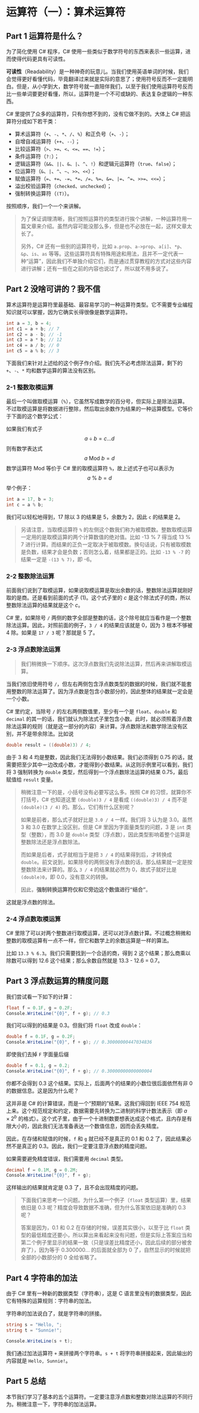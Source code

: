 # 运算符（一）：算术运算符

## Part 1 运算符是什么？

为了简化使用 C# 程序，C# 使用一些类似于数学符号的东西来表示一些运算，进而使得代码更具有可读性。

**可读性**（Readability）是一种神奇的玩意儿。当我们使用英语单词的时候，我们会觉得更好看懂代码，毕竟翻译过来就是实际的意思了；使用符号反而不一定能明白。但是，从小学到大，数学符号就一直陪伴我们，以至于我们使用运算符号反而比一些单词要更好看懂，所以，运算符是一个不可或缺的、表达复杂逻辑的一种东西。

C# 里提供了众多的运算符，只有你想不到的，没有它做不到的。大体上 C# 把运算符分成如下若干类：

* 算术运算符（`+`、`-`、`*`、`/`、`%`）和正负号（`+`、`-`）；
* 自增自减运算符（`++`、`--`）；
* 比较运算符（`>`、`>=`、`<`、`<=`、`==`、`!=`）；
* 条件运算符（`?:`）；
* 逻辑运算符（`&&`、`||`、`&`、`|`、`^`、`!`）和逻辑元运算符（`true`、`false`）；
* 位运算符（`&`、`|`、`^`、`~`、`>>`、`<<`）；
* 赋值运算符（`=`、`+=`、`-=`、`*=`、`/=`、`%=`、`&=`、`|=`、`^=`、`>>=`、`<<=`）；
* 溢出校验运算符（`checked`、`unchecked`）；
* 强制转换运算符（`(T)`）。

按照顺序，我们一个一个来讲解。

> 为了保证调理清晰，我们按照运算符的类型进行挨个讲解，一种运算符用一篇文章来介绍。虽然内容可能没那么多，但是也不必放在一起，这样文章太长了。
>
> 另外，C# 还有一些别的运算符号，比如 `a.prop`、`a->prop`、`a[i]`、`*p`、`&p`、`is`、`as` 等等。这些运算符具有特殊用途和用法，且并不一定代表一种“运算”，因此我们不单独介绍它们，而是通过贯穿教程的方式对这些内容进行讲解；还有一些在之前的内容也说过了，所以就不用多说了。

## Part 2 没啥可讲的？我不信

算术运算符是运算符里最基础、最容易学习的一种运算符类型。它不需要专业编程知识就可以掌握，因为它确实长得很像是数学运算符。

```csharp
int a = 3, b = 4;
int c1 = a + b; // 7
int c2 = a - b; // -1
int c3 = a * b; // 12
int c4 = a / b; // 0
int c5 = a % b; // 3
```

下面我们来针对上述给的这个例子作介绍。我们先不必考虑除法运算，剩下的 `+`、`-`、`*` 均和数学运算的算法没有区别。

### 2-1 整数取模运算

最后一个叫做取模运算（`%`），它虽然写成数学的百分号，但实际上是除法运算。不过取模运算是将数据进行整除，然后取出余数作为结果的一种运算模型。它等价于下面的这个数学公式：

如果我们有式子
$$
a \div b = c \text{...} d \tag{1}
$$
则有数学表达式
$$
a\ \text{Mod}\ b = d \tag{2}
$$
数学运算符 $\text{Mod}$ 等价于 C# 里的取模运算符 `%`，故上述式子也可以表示为
$$
a\ \%\ b = d \tag{3}
$$
举个例子：

```csharp
int a = 17, b = 3;
int c = a % b;
```

我们可以轻松地得到，17 除以 3 的结果是 5，余数为 2，因此 `c` 的结果是 2。

> 另请注意，当取模运算符 `%` 的左侧这个数我们称为被取模数。整数取模运算一定用的是取模运算的两个计算数值的绝对值。比如 -13 % 7 得当成 13 % 7 进行计算。而结果的正负一定取决于被取模数。换句话说，只有被取模数是负数，结果才会是负数；否则怎么着，结果都是正的。比如 `-13 % -7` 的结果一定是 `-(13 % 7)`，即 -6。

### 2-2 整数除法运算

前面我们说到了取模运算，如果说取模运算是取出余数的话，整数除法运算就刚好取的是商。还是看到前面的式子 (1)。这个式子里的 $c$ 是这个除法式子的商，所以整数除法运算的结果就是这个 $c$。

C# 里，如果除号 `/` 两侧的数字全部是整数的话，这个除号就应当看作是一个整数除法运算。因此，对照前面的例子，`3 / 4` 的结果应该就是 0，因为 3 根本不够被 4 除。如果是 `17 / 3` 呢？那就是 5 了。

### 2-3 浮点数除法运算

> 我们稍微换一下顺序。这次浮点数我们先说除法运算，然后再来讲解取模运算。

当我们依旧使用符号 `/`，但左右两侧包含浮点数类型的数据的时候，我们就不能套用整数的除法运算了。因为浮点数是包含小数部分的，因此整体的结果就一定会是一个小数。

C# 里约定，当除号 `/` 的左右两侧数值里，至少有一个是 `float`、`double` 和 `decimal` 的其一的话，我们就认为除法式子里包含小数。此时，就必须照着浮点数除法运算的规则（就是这一部分的内容）来计算。浮点数除法和数学除法没有区别，并不是带余除法。比如说

```csharp
double result = ((double)3) / 4;
```

由于 3 和 4 均是整数，因此我们无法得到小数结果。我们必须得到 0.75 的话，就需要把至少其中一边改成小数，才能得到小数结果。从这则示例里可以看到，我们将 3 强制转换为 `double` 类型，然后得到一个浮点数除法运算的结果 0.75，最后赋值给 `result` 变量。

> 稍微注意一下的是，小括号没有必要写这么多。按照 C# 的习惯，就算你不打括号，C# 也知道这里 `(double)3 / 4` 是看成 `((double)3) / 4` 而不是 `(double)(3 / 4)` 的。那么，它们有什么区别呢？
>
> 如果是前者，那么式子就好比是 `3.0 / 4` 一样。我们将 3 认为是 3.0。虽然 3 和 3.0 在数学上没区别，但是 C# 里因为字面量类型的问题，3 是 `int` 类型（整数），而 3.0 是 `double` 类型（浮点数），因此类型影响着整个运算是整数除法还是浮点数除法。
>
> 而如果是后者，式子就相当于是把 `3 / 4` 的结果得到后，才转换成 `double`。前文说到，如果除号的两侧没有浮点数的话，那么结果就一定是按整数除法来计算的。那么 `3 / 4` 的结果就必然为 0，故式子就好比是 `(double)0`，即 0.0，没有意义的转换。
>
> 因此，**强制转换运算符仅和它旁边这个数值进行“结合”**。

这就是浮点数的除法。

### 2-4 浮点数取模运算

C# 里除了可以对两个整数进行取模运算，还可以对浮点数计算。不过概念稍微和整数的取模运算有一点不一样，但它和数学上的余数运算是一样的算法。

比如 `13.3 % 6.3`。我们只需要找到一个合适的商，得到 2 这个结果；那么商乘以除数可以得到 12.6 这个结果；那么余数自然就是 13.3 - 12.6 = 0.7。

## Part 3 浮点数运算的精度问题

我们尝试看一下如下的计算：

```csharp
float f = 0.1F, g = 0.2F;
Console.WriteLine("{0}", f + g); // 0.3
```

我们可以得到的结果是 0.3。但我们将 `float` 改成 `double`：

```csharp
double f = 0.1F, g = 0.2F;
Console.WriteLine("{0}", f + g); // 0.30000000447034836
```

即使我们去掉 `F` 字面量后缀

```csharp
double f = 0.1, g = 0.2;
Console.WriteLine("{0}", f + g); // 0.30000000000000004
```

你都不会得到 0.3 这个结果。实际上，后面两个的结果的小数位很后面依然有非 0 的数据信息。这是因为什么呢？

这并非是 C# 的计算错误，而是一个“预期的”结果。这我们得回到 IEEE 754 规范上来。这个规范规定和约定，数据需要先转换为二进制的科学计数法表示（即 $a \times 2^b$ 的格式）。这个式子里，由于一个十进制数要想表达成这个格式，且内存是有限大小的，因此我们无法准备表达一个数值信息，因而会丢失精度。

因此，在存储和赋值的时候，`f` 和 `g` 就已经不是真正的 0.1 和 0.2 了，因此结果必然不是真正的 0.3。因此，我们一定要注意浮点数的精度问题。

如果需要避免精度错误，我们需要用 `decimal` 类型。

```csharp
decimal f = 0.1M, g = 0.2M;
Console.WriteLine("{0}", f + g);
```

这样输出的结果就肯定是 0.3 了，且不会出现精度的问题。

> 下面我们来思考一个问题。为什么第一个例子（`float` 类型运算）里，结果依旧是 0.3 呢？精度会导致数据不准确，但为什么答案依旧是准确的 0.3 呢？
>
> 答案是因为，0.1 和 0.2 在存储的时候，误差其实很小，以至于比 `float` 类型的最低精度还要小，所以算出来看起来没有问题，但是实际上答案应当和第二个例子里显示的结果一致（只是误差比精度还小，因此后续的部分被舍弃了），因为等于 0.300000... 的后面就全部为 0 了，自然显示的时候就把全部的小数部分的 0 全给省略了。

## Part 4 字符串的加法

由于 C# 里有一种新的数据类型（字符串），这是 C 语言里没有的数据类型，因此它有特殊的运算规则：字符串的加法。

字符串的加法说白了，就是字符串的拼接。

```csharp
string s = "Hello, ";
string t = "Sunnie!";

Console.WriteLine(s + t);
```

我们通过加法运算符 `+` 来拼接两个字符串。`s + t` 将字符串拼接起来，因此输出的内容就是 `Hello, Sunnie!`。

## Part 5 总结

本节我们学习了基本的五个运算符。一定要注意浮点数和整数对除法运算的不同行为。稍微注意一下，字符串的加法运算。